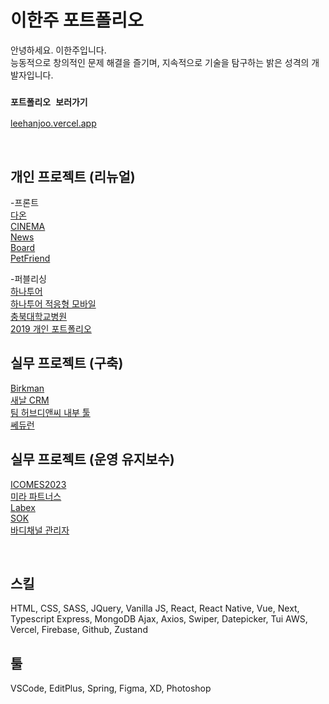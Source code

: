# 이한주 포트폴리오

안녕하세요. 이한주입니다.<br />
능동적으로 창의적인 문제 해결을 즐기며, 지속적으로 기술을 탐구하는 밝은 성격의 개발자입니다.<br />

### `포트폴리오 보러가기`
[leehanjoo.vercel.app](https://leehanjoo.vercel.app/)

<br />

## 개인 프로젝트 (리뉴얼)
-프론트<br />
[다온](https://lee-hanjoo.github.io/GreenDaon/index.html)<br />
[CINEMA](https://lee-hanjoo.github.io/GreenMovies/)<br />
[News](https://leehanjoo-news.vercel.app/)<br />
[Board](http://leehanjooboard.ap-northeast-2.elasticbeanstalk.com/)<br />
[PetFriend](https://github.com/Lee-Hanjoo/petfriend)<br />

-퍼블리싱<br />
[하나투어](http://leehanjoo.dothome.co.kr/)<br />
[하나투어 적응형 모바일](http://leehanjoo.dothome.co.kr/mo_index.html)<br />
[충북대학교병원](http://leehanjoo2.dothome.co.kr/)<br />
[2019 개인 포트폴리오](http://leehanjoo3.dothome.co.kr/)<br />

## 실무 프로젝트 (구축)
[Birkman](https://birkmankorea.co.kr/)<br />
[새날 CRM](http://www.salesmac.com/employee/login)<br />
[팀 허브디앤씨 내부 툴](http://teamhubdnc.com/)<br />
[쎄듀런](https://cedulearn.com/)

## 실무 프로젝트 (운영 유지보수)
[ICOMES2023](https://icomes.or.kr/)<br />
[미라 파트너스](https://www.mirapartners.im/)<br />
[Labex](https://labex.kr/goods/goods_list.php)<br />
[SOK](https://sokorea.or.kr/)<br />
[바디채널 관리자]()

<br />

## 스킬
HTML, CSS, SASS, JQuery, Vanilla JS, React, React Native, Vue, Next, Typescript
Express, MongoDB
Ajax, Axios, Swiper, Datepicker, Tui
AWS, Vercel, Firebase, Github, Zustand

## 툴
VSCode, EditPlus, Spring, Figma, XD, Photoshop
